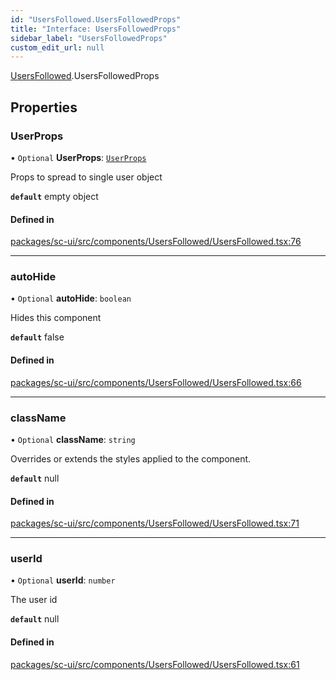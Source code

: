 ```yaml
---
id: "UsersFollowed.UsersFollowedProps"
title: "Interface: UsersFollowedProps"
sidebar_label: "UsersFollowedProps"
custom_edit_url: null
---
```


[UsersFollowed](../modules/UsersFollowed.md).UsersFollowedProps

## Properties

### UserProps

• `Optional` **UserProps**: [`UserProps`](User.UserProps.md)

Props to spread to single user object

**`default`** empty object

#### Defined in

[packages/sc-ui/src/components/UsersFollowed/UsersFollowed.tsx:76](https://github.com/selfcommunity/community-ui/blob/1eb776a/packages/sc-ui/src/components/UsersFollowed/UsersFollowed.tsx#L76)

___

### autoHide

• `Optional` **autoHide**: `boolean`

Hides this component

**`default`** false

#### Defined in

[packages/sc-ui/src/components/UsersFollowed/UsersFollowed.tsx:66](https://github.com/selfcommunity/community-ui/blob/1eb776a/packages/sc-ui/src/components/UsersFollowed/UsersFollowed.tsx#L66)

___

### className

• `Optional` **className**: `string`

Overrides or extends the styles applied to the component.

**`default`** null

#### Defined in

[packages/sc-ui/src/components/UsersFollowed/UsersFollowed.tsx:71](https://github.com/selfcommunity/community-ui/blob/1eb776a/packages/sc-ui/src/components/UsersFollowed/UsersFollowed.tsx#L71)

___

### userId

• `Optional` **userId**: `number`

The user id

**`default`** null

#### Defined in

[packages/sc-ui/src/components/UsersFollowed/UsersFollowed.tsx:61](https://github.com/selfcommunity/community-ui/blob/1eb776a/packages/sc-ui/src/components/UsersFollowed/UsersFollowed.tsx#L61)
